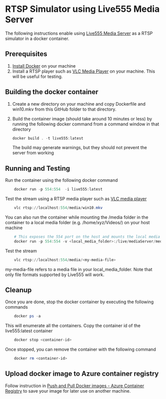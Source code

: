 # RTSP Simulator using Live555 Media Server

The following instructions enable using [Live555 Media Server](http://www.live555.com/mediaServer/) as a RTSP simulator in a docker container.

## Prerequisites
1. [Install Docker](http://docs.docker.com/docker-for-windows/install/) on your machine
2. Install a RTSP player such as [VLC Media Player](http://www.videolan.org/vlc/) on your machine. This will be useful for testing.

## Building the docker container

1. Create a new directory on your machine and copy Dockerfile and win10.mkv from this GitHub folder to that directory.
2. Build the container image (should take around 10 minutes or less) by running the following docker command from a command window in that directory

    ```powershell
    docker build . -t live555:latest
    ```

    The build may generate warnings, but they should not prevent the server from working

## Running and Testing

Run the container using the following docker command

```powershell
    docker run -p 554:554  -i live555:latest
```


Test the stream using a RTSP media player such as [VLC media player](https://www.videolan.org/vlc/)

```powershell
    vlc rtsp://localhost:554/media/win10.mkv
```

You can also run the container while mounting the /media folder in the container to a local media folder (e.g. /home/xyz/Videos/) on your host machine

```powershell
    # This exposes the 554 port on the host and mounts the local media folder to the /media folder in the server
    docker run -p 554:554 -v <local_media_folder>:/live/mediaServer/media -i live555:latest 
```

Test the stream

```powershell
    vlc rtsp://localhost:554/media/<my-media-file>
```

my-media-file refers to a media file in your local_media_folder. Note that only file formats supported by Live555 will work.

## Cleanup

Once you are done, stop the docker container by executing the following commands

```powershell
    docker ps -a 
```

This will enumerate all the containers. Copy the container id of the live555:latest container

```powershell
    docker stop <container-id> 
```

Once stopped, you can remove the container with the following command

```powershell
    docker rm <container-id> 
```

## Upload docker image to Azure container registry

Follow instruction in [Push and Pull Docker images  - Azure Container Registry](http://docs.microsoft.com/en-us/azure/container-registry/container-registry-get-started-docker-cli) to save your image for later use on another machine.
